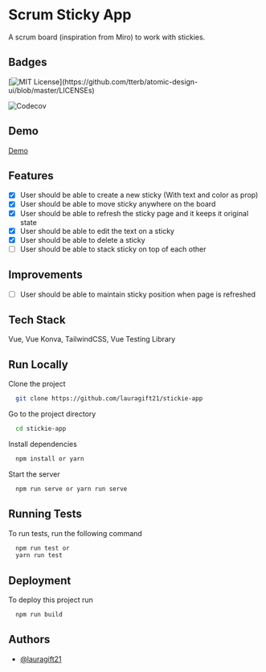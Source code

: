 
# Scrum Sticky App

A scrum board (inspiration from Miro) to work with stickies.

## Badges
[![MIT License](https://img.shields.io/apm/l/atomic-design-ui.svg?)](https://github.com/tterb/atomic-design-ui/blob/master/LICENSEs)

![Codecov](https://img.shields.io/codecov/c/github/lauragift21/stickie-app)

## Demo

[Demo](https://stickie-app.netlify.app/)
## Features
- [x]  User should be able to create a new sticky (With text and color as prop)
- [x]  User should be able to move sticky anywhere on the board
- [x]  User should be able to refresh the sticky page and it keeps it original state
- [x]  User should be able to edit the text on a sticky
- [x]  User should be able to delete a sticky
- [ ]  User should be able to stack sticky on top of each other

## Improvements
- [ ]  User should be able to maintain sticky position when page is refreshed
## Tech Stack

Vue, Vue Konva, TailwindCSS, Vue Testing Library
    
## Run Locally

Clone the project

```bash
  git clone https://github.com/lauragift21/stickie-app
```

Go to the project directory

```bash
  cd stickie-app
```

Install dependencies

```bash
  npm install or yarn 
```

Start the server

```bash
  npm run serve or yarn run serve
```

  
## Running Tests

To run tests, run the following command

```bash
  npm run test or
  yarn run test
```

## Deployment

To deploy this project run

```bash
  npm run build
```

## Authors

- [@lauragift21](https://www.github.com/lauragift21)

  